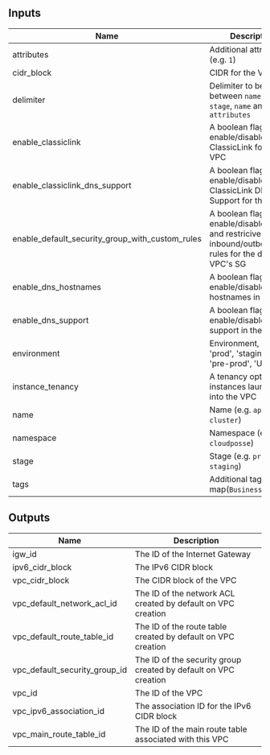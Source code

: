 ## Inputs

| Name | Description | Type | Default | Required |
|------|-------------|:----:|:-----:|:-----:|
| attributes | Additional attributes (e.g. `1`) | list(string) | `<list>` | no |
| cidr_block | CIDR for the VPC | string | - | yes |
| delimiter | Delimiter to be used between `namespace`, `stage`, `name` and `attributes` | string | `-` | no |
| enable_classiclink | A boolean flag to enable/disable ClassicLink for the VPC | bool | `false` | no |
| enable_classiclink_dns_support | A boolean flag to enable/disable ClassicLink DNS Support for the VPC | bool | `false` | no |
| enable_default_security_group_with_custom_rules | A boolean flag to enable/disable custom and restricive inbound/outbound rules for the default VPC's SG | bool | `true` | no |
| enable_dns_hostnames | A boolean flag to enable/disable DNS hostnames in the VPC | bool | `true` | no |
| enable_dns_support | A boolean flag to enable/disable DNS support in the VPC | bool | `true` | no |
| environment | Environment, e.g. 'prod', 'staging', 'dev', 'pre-prod', 'UAT' | string | `` | no |
| instance_tenancy | A tenancy option for instances launched into the VPC | string | `default` | no |
| name | Name  (e.g. `app` or `cluster`) | string | - | yes |
| namespace | Namespace (e.g. `cp` or `cloudposse`) | string | `` | no |
| stage | Stage (e.g. `prod`, `dev`, `staging`) | string | `` | no |
| tags | Additional tags (e.g. map(`BusinessUnit`,`XYZ`) | map(string) | `<map>` | no |

## Outputs

| Name | Description |
|------|-------------|
| igw_id | The ID of the Internet Gateway |
| ipv6_cidr_block | The IPv6 CIDR block |
| vpc_cidr_block | The CIDR block of the VPC |
| vpc_default_network_acl_id | The ID of the network ACL created by default on VPC creation |
| vpc_default_route_table_id | The ID of the route table created by default on VPC creation |
| vpc_default_security_group_id | The ID of the security group created by default on VPC creation |
| vpc_id | The ID of the VPC |
| vpc_ipv6_association_id | The association ID for the IPv6 CIDR block |
| vpc_main_route_table_id | The ID of the main route table associated with this VPC |

